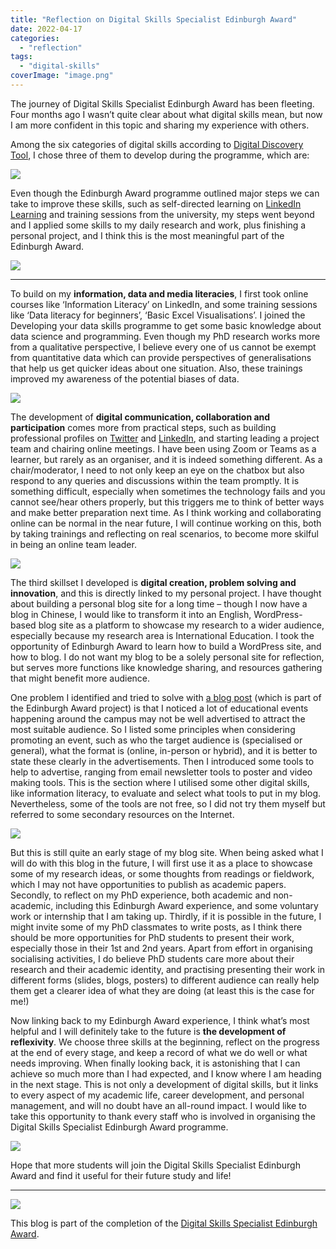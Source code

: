 ```yaml
---
title: "Reflection on Digital Skills Specialist Edinburgh Award"
date: 2022-04-17
categories: 
  - "reflection"
tags: 
  - "digital-skills"
coverImage: "image.png"
---
```


The journey of Digital Skills Specialist Edinburgh Award has been fleeting. Four months ago I wasn’t quite clear about what digital skills mean, but now I am more confident in this topic and sharing my experience with others.

Among the six categories of digital skills according to [Digital Discovery Tool](https://www.digitalskills.ed.ac.uk/ddt/), I chose three of them to develop during the programme, which are:

![](images/image-1.png)

Even though the Edinburgh Award programme outlined major steps we can take to improve these skills, such as self-directed learning on [LinkedIn Learning](http://www.linkedin.com/learning/) and training sessions from the university, my steps went beyond and I applied some skills to my daily research and work, plus finishing a personal project, and I think this is the most meaningful part of the Edinburgh Award.

![](images/image-2.png)

* * *

To build on my **information, data and media literacies**, I first took online courses like ‘Information Literacy’ on LinkedIn, and some training sessions like ‘Data literacy for beginners’, ‘Basic Excel Visualisations’. I joined the Developing your data skills programme to get some basic knowledge about data science and programming. Even though my PhD research works more from a qualitative perspective, I believe every one of us cannot be exempt from quantitative data which can provide perspectives of generalisations that help us get quicker ideas about one situation. Also, these trainings improved my awareness of the potential biases of data.

![](images/image-3.png)

The development of **digital communication, collaboration and participation** comes more from practical steps, such as building professional profiles on [Twitter](https://twitter.com/YuemiaoM) and [LinkedIn](https://www.linkedin.com/in/yuemiaoma/), and starting leading a project team and chairing online meetings. I have been using Zoom or Teams as a learner, but rarely as an organiser, and it is indeed something different. As a chair/moderator, I need to not only keep an eye on the chatbox but also respond to any queries and discussions within the team promptly. It is something difficult, especially when sometimes the technology fails and you cannot see/hear others properly, but this triggers me to think of better ways and make better preparation next time. As I think working and collaborating online can be normal in the near future, I will continue working on this, both by taking trainings and reflecting on real scenarios, to become more skilful in being an online team leader.

![](images/image-4.png)

The third skillset I developed is **digital creation, problem solving and innovation**, and this is directly linked to my personal project. I have thought about building a personal blog site for a long time – though I now have a blog in Chinese, I would like to transform it into an English, WordPress-based blog site as a platform to showcase my research to a wider audience, especially because my research area is International Education. I took the opportunity of Edinburgh Award to learn how to build a WordPress site, and how to blog. I do not want my blog to be a solely personal site for reflection, but serves more functions like knowledge sharing, and resources gathering that might benefit more audience.

One problem I identified and tried to solve with [a blog post](https://yuemiaoma2021.wordpress.com/2022/03/06/strategies-and-tools-for-promoting-an-educational-event/) (which is part of the Edinburgh Award project) is that I noticed a lot of educational events happening around the campus may not be well advertised to attract the most suitable audience. So I listed some principles when considering promoting an event, such as who the target audience is (specialised or general), what the format is (online, in-person or hybrid), and it is better to state these clearly in the advertisements. Then I introduced some tools to help to advertise, ranging from email newsletter tools to poster and video making tools. This is the section where I utilised some other digital skills, like information literacy, to evaluate and select what tools to put in my blog. Nevertheless, some of the tools are not free, so I did not try them myself but referred to some secondary resources on the Internet.

![](images/image-5.png)

But this is still quite an early stage of my blog site. When being asked what I will do with this blog in the future, I will first use it as a place to showcase some of my research ideas, or some thoughts from readings or fieldwork, which I may not have opportunities to publish as academic papers. Secondly, to reflect on my PhD experience, both academic and non-academic, including this Edinburgh Award experience, and some voluntary work or internship that I am taking up. Thirdly, if it is possible in the future, I might invite some of my PhD classmates to write posts, as I think there should be more opportunities for PhD students to present their work, especially those in their 1st and 2nd years. Apart from effort in organising socialising activities, I do believe PhD students care more about their research and their academic identity, and practising presenting their work in different forms (slides, blogs, posters) to different audience can really help them get a clearer idea of what they are doing (at least this is the case for me!)

Now linking back to my Edinburgh Award experience, I think what’s most helpful and I will definitely take to the future is **the development of reflexivity**. We choose three skills at the beginning, reflect on the progress at the end of every stage, and keep a record of what we do well or what needs improving. When finally looking back, it is astonishing that I can achieve so much more than I had expected, and I know where I am heading in the next stage. This is not only a development of digital skills, but it links to every aspect of my academic life, career development, and personal management, and will no doubt have an all-round impact. I would like to take this opportunity to thank every staff who is involved in organising the Digital Skills Specialist Edinburgh Award programme.

![](images/image-6.png)

Hope that more students will join the Digital Skills Specialist Edinburgh Award and find it useful for their future study and life!

* * *

![](images/apple-iphone-smartphone-desk.jpg)

This blog is part of the completion of the [Digital Skills Specialist Edinburgh Award](https://www.ed.ac.uk/information-services/help-consultancy/is-skills/edinburgh-award/digital-skills-specialists).
